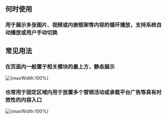 ## 何时使用

### 用于展示多张图片、视频或内嵌框架等内容的循环播放，支持系统自动播放或用户手动切换

## 常见用法

### 在页面内一般置于相关模块的最上方，静态展示

![{maxWidth:100%}](001)

### 也常用于固定区域内用于放置多个营销活动或承载平台广告等具有时效性的内容入口

![{maxWidth:100%}](002)
